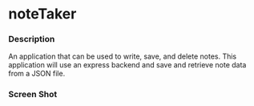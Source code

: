 # noteTaker

### Description

An application that can be used to write, save, and delete notes. This application will use an express backend and save and retrieve note data from a JSON file.

### Screen Shot
